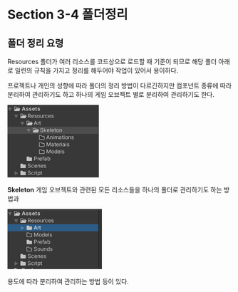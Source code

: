 # Section 3-4 폴더정리
## 폴더 정리 요령

Resources 폴더가 여러 리소스를 코드상으로 로드할 때 기준이 되므로 해당 폴더 아래로 일련의 규칙을 가지고 정리를 해두어야 작업이 있어서 용이하다. 

프로젝트나 개인의 성향에 따라 폴더의 정리 방법이 다르긴하지만 컴포넌트 종류에 따라 분리하여 관리하기도 하고 하나의 게임 오브젝트 별로 분리하여 관리하기도 한다.

![Untitled](1.png)

**Skeleton** 게임 오브젝트와 관련된 모든 리소스들을 하나의 폴더로 관리하기도 하는 방법과

![Untitled](2.png)

용도에 따라 분리하여 관리하는 방법 등이 있다.